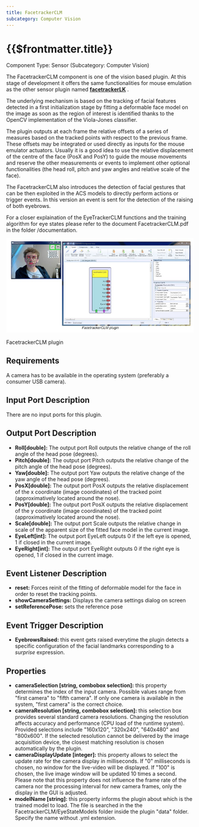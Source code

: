```yaml
---
title: FacetrackerCLM
subcategory: Computer Vision
---
```


# {{$frontmatter.title}}

Component Type: Sensor (Subcategory: Computer Vision)

The FacetrackerCLM component is one of the vision based plugin. At this stage of development it offers the same functionalities for mouse emulation as the other sensor plugin named **[facetrackerLK][1]** .

The underlying mechanism is based on the tracking of facial features detected in a first initialization stage by fitting a deformable face model on the image as soon as the region of interest is identified thanks to the OpenCV implementation of the Viola-Jones classifier.

The plugin outputs at each frame the relative offsets of a series of measures based on the tracked points with respect to the previous frame. These offsets may be integrated or used directly as inputs for the mouse emulator actuators. Usually it is a good idea to use the relative displacement of the centre of the face (PosX and PosY) to guide the mouse movements and reserve the other measurements or events to implement other optional functionalities (the head roll, pitch and yaw angles and relative scale of the face).

The FacetrackerCLM also introduces the detection of facial gestures that can be then exploited in the ACS models to directly perform actions or trigger events. In this version an event is sent for the detection of the raising of both eyebrows.

For a closer explaination of the EyeTrackerCLM functions and the training algorithm for eye states please refer to the document FacetrackerCLM.pdf in the folder /documentation.

![Screenshot: FacetrackerCLM plugin](./img/facetrackerclm.jpg "Screenshot: FacetrackerCLM plugin")

FacetrackerCLM plugin

## Requirements

A camera has to be available in the operating system (preferably a consumer USB camera).

## Input Port Description

There are no input ports for this plugin.

## Output Port Description

- **Roll\[double\]:** The output port Roll outputs the relative change of the roll angle of the head pose (degrees).
- **Pitch\[double\]:** The output port Pitch outputs the relative change of the pitch angle of the head pose (degrees).
- **Yaw\[double\]:** The output port Yaw outputs the relative change of the yaw angle of the head pose (degrees).
- **PosX\[double\]:** The output port PosX outputs the relative displacement of the x coordinate (image coordinates) of the tracked point (approximatively located around the nose).
- **PosY\[double\]:** The output port PosX outputs the relative displacement of the y coordinate (image coordinates) of the tracked point (approximatively located around the nose).
- **Scale\[double\]:** The output port Scale outputs the relative change in scale of the apparent size of the fitted face model in the current image.
- **EyeLeft\[int\]:** The output port EyeLeft outputs 0 if the left eye is opened, 1 if closed in the current image.
- **EyeRight\[int\]:** The output port EyeRight outputs 0 if the right eye is opened, 1 if closed in the current image.

## Event Listener Description

- **reset:** Forces reinit of the fitting of deformable model for the face in order to reset the tracking points.
- **showCameraSettings:** Displays the camera settings dialog on screen
- **setReferencePose:** sets the reference pose

## Event Trigger Description

- **EyebrowsRaised:** this event gets raised everytime the plugin detects a specific configuration of the facial landmarks corresponding to a _surprise_ expression.

## Properties

- **cameraSelection \[string, combobox selection\]:** this property determines the index of the input camera. Possible values range from "first camera" to "fifth camera". If only one camera is available in the system, "first camera" is the correct choice.
- **cameraResolution \[string, combobox selection\]:** this selection box provides several standard camera resolutions. Changing the resolution affects accuracy and performance (CPU load of the runtime system). Provided selections include "160x120", "320x240", "640x480" and "800x600". If the selected resolution cannot be delivered by the image acquisition device, the closest matching resolution is chosen automatically by the plugin.
- **cameraDisplayUpdate \[integer\]:** this property allows to select the update rate for the camera display in milliseconds. If "0" milliseconds is chosen, no window for the live-video will be displayed. If "100" is chosen, the live image window will be updated 10 times a second. Please note that this property does not influence the frame rate of the camera nor the processing interval for new camera frames, only the display in the GUI is adjusted.
- **modelName \[string\]:** this property informs the plugin about which is the trained model to load. The file is searched in the the FacetrackerCLM/EyeStateModels folder inside the plugin "data" folder. Specify the name without .yml extension.

[1]: FacetrackerLK.htm
